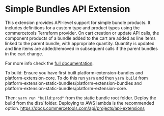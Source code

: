# Simple Bundles API Extension

This extension provides API-level support for simple bundle products. It includes definitions for a custom type and product types using the commercetools Terraform provider. On cart creation or update API calls, the component products of a bundle added to the cart are added as line items linked to the parent bundle, with appropriate quantity. Quantity is updated and line items are added/removed in subsequent calls if the parent bundles in the cart change.

For more info check the [full documentation](./docs/index.md).

To build:
Ensure you have first built platform-extension-bundles and platform-extension-core. To do this run `yarn` and then `yarn build`
from platform-extension-static-bundles/platform-extension-bundles and platform-extension-static-bundles/platform-extension-core.

Then:
`yarn run "build:prod"` from the static bundle root folder. Deploy the build from the dist/ folder. Deploying to AWS lambda is the recommended option.
https://docs.commercetools.com/api/projects/api-extensions
